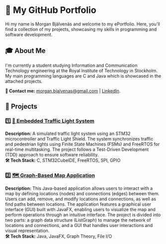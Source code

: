 # 👋 My GitHub Portfolio  
Hi my name is Morgan Bjälvenäs and welcome to my ePortfolio. Here, you'll find a collection of my projects, showcasing my skills in programming and software development.

## 🎓 About Me
I'm currently a student studying Information and Communication Technology engineering at the Royal Institute of Technology in Stockholm. My main programming languages are C and Java which is showcased in the attached projects.

**📧 Contact me:** morgan.bjalvenas@gmail.com | [LinkedIn](https://www.linkedin.com/in/morgan-bj%C3%A4lven%C3%A4s-2612a924a/).

## 📂 Projects 

### 1️⃣ [🚦 Embedded Traffic Light System](https://github.com/mrgn-b/ePortfolio/tree/main/Projects/Embedded%20Traffic%20Light%20System/PRO1_Morgan_Bjalvenas)  
**Description:** A simulated traffic light system using an STM32 microcontroller and Traffic Light Shield. The system synchronizes traffic and pedestrian lights using Finite State Machines (FSMs) and FreeRTOS for real-time multitasking. The project follows a Test-Driven Development (TDD) approach to ensure software reliability.  
**🛠 Tech Stack:** C, STM32CubeIDE, FreeRTOS, SPI, GPIO  

### 2️⃣ [🗺️ Graph-Based Map Application](https://github.com/mrgn-b/ePortfolio/tree/main/Projects/Graph-Based%20Map%20Application/PROG2_Project_JavaFX)  
**Description:** This Java-based application allows users to interact with a map by defining locations (nodes) and connections (edges) between them. Users can add, remove, and modify locations and connections, as well as find paths between locations. The application features a graphical user interface (GUI) built with JavaFX, enabling users to visualize the map and perform operations through an intuitive interface. The project is divided into two parts: a graph data structure (ListGraph) to manage the network of locations and connections, and a GUI that handles user interactions and visual representation.  
**🛠 Tech Stack:** Java, JavaFX, Graph Theory, File I/O


